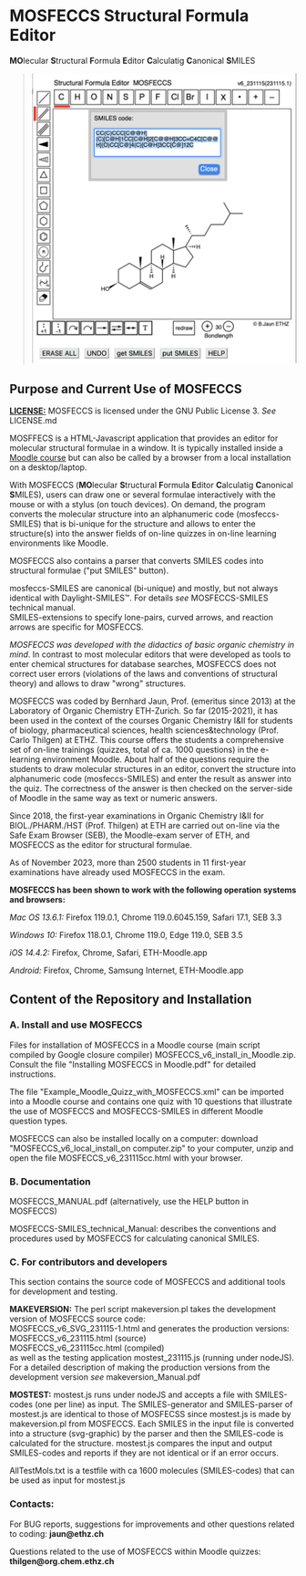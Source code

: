 <h1>MOSFECCS Structural Formula Editor</h1>

<p><strong>MO</strong>lecular <strong>S</strong>tructural <strong>F</strong>ormula <strong>E</strong>ditor <strong>C</strong>alculatig <strong>C</strong>anonical <strong>S</strong>MILES</p>

><img src="mosfeccs_231115.png" > 

<h2>Purpose and Current Use of MOSFECCS</h2>

<a href="LICENSE.md"><strong>LICENSE:</strong></a> MOSFECCS is licensed under the GNU Public License 3. <em>See</em> LICENSE.md


<p>MOSFFECS is a HTML-Javascript application that provides an editor for molecular structural formulae in a window. It is typically installed inside a <a href="https://moodle.org/">Moodle course</a> but can also be called by a browser from a local installation on a desktop/laptop.</p>
  <p>With MOSFECCS (<strong>MO</strong>lecular <strong>S</strong>tructural <strong>F</strong>ormula <strong>E</strong>ditor <strong>C</strong>alculatig <strong>C</strong>anonical <strong>S</strong>MILES), users can draw one or several formulae interactively with the mouse or with a stylus (on touch devices). On demand, the program converts the molecular structure into an alphanumeric code (mosfeccs-SMILES) that is bi-unique for the structure and allows to enter the structure(s) into the answer fields of on-line quizzes in on-line learning environments like Moodle.</p>
  <p>MOSFECCS also contains a parser that converts SMILES codes into structural formulae ("put SMILES" button). </p>
  <p>mosfeccs-SMILES are canonical (bi-unique) and mostly, but not always identical with Daylight-SMILES&trade;. For details <em>see</em> MOSFECCS-SMILES technical manual.<br /> SMILES-extensions to specify lone-pairs, curved arrows, and reaction arrows are specific for MOSFECCS.</p> 
  <p><em>MOSFECCS was developed with the didactics of basic organic chemistry in mind</em>. In contrast to most molecular editors that were developed as tools to enter chemical structures for database searches, MOSFECCS does not correct user errors (violations of the laws and conventions of structural theory) and allows to draw "wrong" structures.</p>
  <p>MOSFECCS was coded by Bernhard Jaun, Prof. (emeritus since 2013) at the Laboratory of Organic Chemistry ETH-Zurich. So far (2015-2021), it has been used in the context of the courses Organic Chemistry I&amp;II for students of biology, pharmaceutical sciences, health sciences&amp;technology (Prof. Carlo Thilgen) at ETHZ. This course offers the students a comprehensive set of on-line trainings (quizzes, total of ca. 1000 questions) in the e-learning environment Moodle. About half of the questions require the students to draw molecular structures in an editor, convert the structure into alphanumeric code (mosfeccs-SMILES) and enter the result as answer into the quiz. The correctness of the answer is then checked on the server-side of Moodle in the same way as text or numeric answers.</p>
  <p>Since 2018, the first-year examinations in Organic Chemistry I&amp;II for BIOL./PHARM./HST (Prof. Thilgen) at ETH are carried out on-line via the Safe Exam Browser (SEB), the Moodle-exam server of ETH, and MOSFECCS as the editor for structural formulae.</p>
  <p>As of November 2023, more than 2500 students in 11 first-year examinations have already used MOSFECCS in the exam.</p>

<p><strong>MOSFECCS has been shown to work with the following operation systems and browsers:</strong></p>
  <p><em>Mac OS 13.6.1:</em> Firefox 119.0.1, Chrome 119.0.6045.159, Safari 17.1, SEB 3.3</p>
  <p><em>Windows 10:</em> Firefox 118.0.1, Chrome 119.0, Edge 119.0, SEB 3.5</p>
  <p><em>iOS 14.4.2:</em> Firefox, Chrome, Safari, ETH-Moodle.app</p>
  <p><em>Android:</em> Firefox, Chrome, Samsung Internet, ETH-Moodle.app</p>

<h2>Content of the Repository and Installation</h2>

<h3>A. Install and use MOSFECCS</h3>
<p>Files for installation of MOSFECCS in a Moodle course (main script compiled by Google closure compiler) MOSFECCS_v6_install_in_Moodle.zip.<br />Consult the file "Installing MOSFECCS in Moodle.pdf" for detailed instructions.

The file "Example_Moodle_Quizz_with_MOSFECCS.xml" can be imported into a Moodle course and contains one quiz with 10 questions that illustrate the use of MOSFECCS and MOSFECCS-SMILES in different Moodle question types.

MOSFECCS can also be installed locally on a computer: download "MOSFECCS_v6_local_install_on computer.zip" to your computer, unzip and open the file MOSFECCS_v6_231115cc.html with your browser.

<h3>B. Documentation</h3>

MOSFECCS_MANUAL.pdf (alternatively, use the HELP button in MOSFECCS)

MOSFECCS-SMILES_technical_Manual: describes the conventions and procedures used by MOSFECCS for calculating canonical SMILES. 
 
<h3>C. For contributors and developers</h3>
<p>This section contains the source code of MOSFECCS and additional tools for development
 and testing.</p>
 
<p><strong>MAKEVERSION:</strong> The perl script makeversion.pl takes the development version of MOSFECCS source code:<br 7> MOSFECCS_v6_SVG_231115-1.html and generates the production versions: <br /> MOSFECCS_v6_231115.html (source)<br /> MOSFECCS_v6_231115cc.html (compiled)<br />as well as the testing application mostest_231115.js (running under nodeJS).<br />For a detailed description of making the production versions from the development version <em>see </em>makeversion_Manual.pdf </p>

<p><strong>MOSTEST:</strong> mostest.js runs under nodeJS and accepts a file with SMILES-codes (one per line) as input. The SMILES-generator and SMILES-parser of mostest.js are identical to those of MOSFECSS since mostest.js is made by makeversion.pl from MOSFECCS. Each SMILES in the input file is converted into a structure (svg-graphic) by the parser and then the SMILES-code is calculated for the structure. mostest.js compares the input and output SMILES-codes and reports if they are not identical or if an error occurs. </p>
<p>AllTestMols.txt is a testfile with ca 1600 molecules (SMILES-codes) that can be used as input for mostest.js</p>

<h3>Contacts:</h3>
<p>For BUG reports, suggestions for improvements and other questions related to coding: <strong>jaun@ethz.ch</strong></p> 

<p>Questions related to the use of MOSFECCS within Moodle quizzes: <strong>          thilgen@org.chem.ethz.ch</strong></p>
